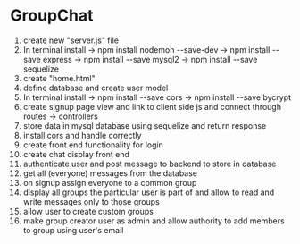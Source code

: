 # GroupChat
1. create new "server.js" file
2. In terminal install 
-> npm install nodemon --save-dev
-> npm install --save express
-> npm install --save mysql2
-> npm install --save sequelize
3. create "home.html"
4. define database and create user model
5. In terminal install
-> npm install --save cors
-> npm install --save bycrypt
6. create signup page view and link to client side js and connect through routes -> controllers
7. store data in mysql database using sequelize and return response 
8. install cors and handle correctly
9. create front end functionality for login
10. create chat display front end 
11. authenticate user and post message to backend to store in database 
12. get all (everyone) messages from the database
13. on signup assign everyone to a common group
14. display all groups the particular user is part of and allow to read and write messages only to those groups
15. allow user to create custom groups 
16. make group creator user as admin and allow authority to add members to group using user's email